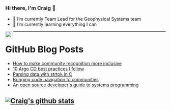 ### Hi there, I'm Craig 👋

<!--
**CraigTeelFugro/CraigTeelFugro** is a ✨ _special_ ✨ repository because its `README.md` (this file) appears on your GitHub profile.

Here are some ideas to get you started:
-->

- 🔭 I’m currently Team Lead for the Geophysical Systems team
- 🌱 I’m currently learning everything I can

[<img align="left" alt="Craig Teel | LinkedIn" width="22px" src="https://cdn.jsdelivr.net/npm/simple-icons@v3/icons/linkedin.svg" />][linkedin]

---

# GitHub Blog Posts

<!-- BLOG-POST-LIST:START -->
- [How to make community recognition more inclusive](https://opensource.com/article/22/5/inclusive-community-recognition)
- [10 Argo CD best practices I follow](https://opensource.com/article/22/5/argo-cd-best-practices)
- [Parsing data with strtok in C](https://opensource.com/article/22/4/parsing-data-strtok-c)
- [Bringing code navigation to communities](https://github.blog/2022-04-29-bringing-code-navigation-to-communities/)
- [An open source developer&#39;s guide to systems programming](https://opensource.com/article/22/4/systems-programming)
<!-- BLOG-POST-LIST:END -->

## [![Craig's github stats](https://github-readme-stats.vercel.app/api?username=craigteelfugro)](https://github.com/anuraghazra/github-readme-stats)


[linkedin]: https://linkedin.com/in/craig-teel-b8786771
